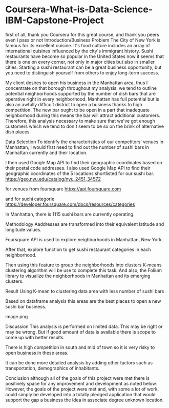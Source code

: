 # Coursera-What-is-Data-Science-IBM-Capstone-Project
first of all, thank you Coursera for this great course, and thank you peers even I pass or not
Introduction/Business Problem
The City of New York is famous for its excellent cuisine. It's food culture includes an array of international cuisines influenced by the city's immigrant history. Sushi restaurants have become so popular in the United States now it seems that there is one on every corner, not only in major cities but also in smaller cities. Starting a sushi restaurant can be a great business opportunity, but you need to distinguish yourself from others to enjoy long-term success.

My client desires to open his business in the Manhattan area, thus I concentrate on that borough throughout my analysis. we tend to outline potential neighborhoods supported by the number of dish bars that are operative right in every neighborhood. Manhattan has full potential but is also an awfully difficult district to open a business thanks to high competition. The new bar ought to be open in a part that inadequate neighborhood during this means the bar will attract additional customers. Therefore, this analysis necessary to make sure that we've got enough customers which we tend to don't seem to be so on the brink of alternative dish places.

Data Selection
To identify the characteristics of our competitors' venues in Manhattan, I would first need to find out the number of sushi bars in Manhattan currently and their location.

I then used Google Map API to find their geographic coordinates based on their postal code addresses. I also used Google Map API to find their geographic coordinates of the 5 locations shortlisted for our sushi bar. https://geo.nyu.edu/catalog/nyu_2451_34572

for venues from foursquare https://api.foursquare.com

and for suchi categorie https://developer.foursquare.com/docs/resources/categories

In Manhattan, there is 1115 sushi bars are currently operating.

Methodology
Aaddresses are transformed into their equivalent latitude and longitude values.

Foursquare API is used to explore neighborhoods in Manhattan, New York.

After that, explore function to get sushi restaurant categories in each neighborhood.

Then using this feature to group the neighborhoods into clusters K-means clustering algorithm will be use to complete this task. And also, the Folium library to visualize the neighborhoods in Manhattan and its emerging clusters.

Result
Using K-mean to clustering data area with less number of sushi bars

Based on dataframe analysis this areas are the best places to open a new sushi bar business.

image.png

Discussion
This analysis is performed on limited data. This may be right or may be wrong. But if good amount of data is available there is scope to come up with better results.

There is high competition in south and mid of town so it is very risky to open business in these areas.

It can be done more detailed analysis by adding other factors such as transportation, demographics of inhabitants.

Conclusion
although all of the goals of this project were met there is positively space for any improvement and development as noted below. However, the goals of the project were met and, with some a lot of work, could simply be developed into a totally pledged application that would support the gap a business the idea in associate degree unknown location.
